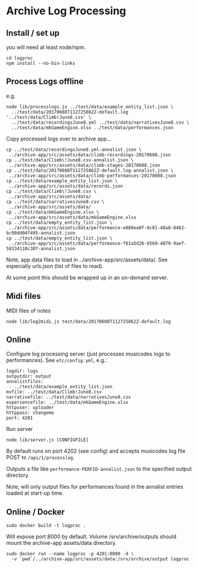 # Archive Log Processing

## Install / set up

you will need at least node/npm.

```
cd logproc
npm install --no-bin-links
```

## Process Logs offline

e.g.
```
node lib/processlogs.js ../test/data/example_entity_list.json \
  ../test/data/20170608T112725862Z-default.log '../test/data/Climb!June8.csv' \
  ../test/data/recordingsJune8.yml ../test/data/narrativesJune8.csv \
  ../test/data/mkGameEngine.xlsx ../test/data/performances.json
```

Copy processed logs over to archive app...
```
cp ../test/data/recordingsJune8.yml-annalist.json \
 ../archive-app/src/assets/data/climb-recordings-20170608.json
cp ../test/data/Climb\!June8.csv-annalist.json \
 ../archive-app/src/assets/data/climb-stages-20170608.json
cp ../test/data/20170608T112725862Z-default.log-annalist.json \
 ../archive-app/src/assets/data/climb-performances-20170608.json
cp ../test/data/example_entity_list.json \
 ../archive-app/src/assets/data/records.json
cp ../test/data/Climb\!June8.csv \
 ../archive-app/src/assets/data/
cp ../test/data/narrativesJune8.csv \
 ../archive-app/src/assets/data/
cp ../test/data/mkGameEngine.xlsx \
 ../archive-app/src/assets/data/mkGameEngine.xlsx
cp ../test/data/empty_entity_list.json \
 ../archive-app/src/assets/data/performance-e888ea0f-8c81-48a8-8462-bc98dd04f495-annalist.json
cp ../test/data/empty_entity_list.json \
 ../archive-app/src/assets/data/performance-f01a5d26-6569-4879-9aef-58334110c307-annalist.json
```
Note, app data files to load in ../archive-app/src/assets/data/. See especially
urls.json (list of files to read).

At some point this should be wrapped up in an on-demand server.

## Midi files

MIDI files of notes
```
node lib/log2midi.js test/data/20170608T112725862Z-default.log
```

## Online

Configure log processing server (just processes musicodes logs to performances).
See `etc/config.yml`, e.g.:
```
logdir: logs
outputdir: output
annalistfiles:
 - ../test/data/example_entity_list.json
mvfile: ../test/data/Climb!June8.csv
narrativefile: ../test/data/narrativesJune8.csv
experiencefile: ../test/data/mkGameEngine.xlsx
httpuser: uploader
httppass: changeme
port: 4201
```

Run server
```
node lib/server.js [CONFIGFILE]
```

By default runs on port 4202 (see config) and accepts musicodes log file POST to `/api/1/processlog`.

Outputs a file like `performance-PERFID-annalist.json` to the specified output directory.

Note, will only output files for performances found in the annalist entries loaded at start-up time.

## Online / Docker

```
sudo docker build -t logproc .
```

Will expose port 8000 by default. Volume /srv/archive/outputs should mount the archive-app assets/data directory.

```
sudo docker run --name logproc -p 4201:8000 -d \
  -v `pwd`/../archive-app/src/assets/data:/srv/archive/output logproc
```
